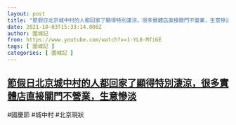 ```yaml
---
layout: post
title: "節假日北京城中村的人都回家了顯得特別淒涼，很多實體店直接關門不營業，生意慘淡"
date: 2021-10-03T15:33:14.000Z
author: 圍城記
from: https://www.youtube.com/watch?v=1-YL8-Mfi6E
tags: [ 圍城記 ]
categories: [ 圍城記 ]
---
```

<!--1633275194000-->
[節假日北京城中村的人都回家了顯得特別淒涼，很多實體店直接關門不營業，生意慘淡](https://www.youtube.com/watch?v=1-YL8-Mfi6E)
------

<div>
#國慶節 #城中村 #北京現狀
</div>
